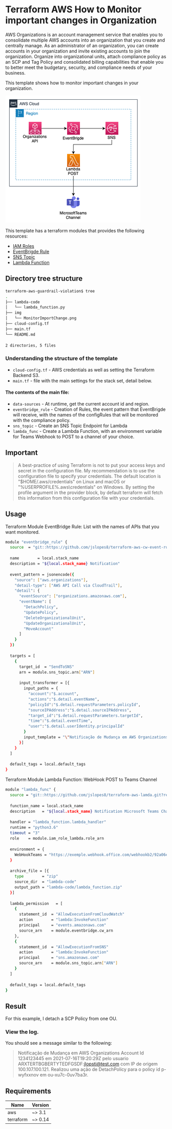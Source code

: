 # Terraform AWS How to Monitor important changes in Organization

AWS Organizations is an account management service that enables you to consolidate multiple AWS accounts into an organization that you create and centrally manage. As an administrator of an organization, you can create accounts in your organization and invite existing accounts to join the organization. Organize into organizational units, attach compliance policy as an SCP and Tag Policy and consolidated billing capabilities that enable you to better meet the budgetary, security, and compliance needs of your business.

This template shows how to monitor important changes in your organization. 

![soluction](img/MonitorImportChange.png)

This template has a terraform modules that provides the following resources:

- [IAM Roles](https://github.com/jslopes8/terraform-aws-iam-roles)
- [EventBrigde Rule](https://github.com/jslopes8/terraform-aws-cw-event-rules)
- [SNS Topic](https://github.com/jslopes8/terraform-aws-sns)
- [Lambda Function](https://github.com/jslopes8/terraform-aws-lamda.git)

## Directory tree structure
```bash
terraform-aws-guardrail-violation$ tree
.
├── lambda-code
│   └── lambda_function.py
├── img
│   └── MonitorImportChange.png
├── cloud-config.tf
├── main.tf
└── README.md

2 directories, 5 files
```

### Understanding the structure of the template
- `cloud-config.tf` - AWS credentials as well as setting the Terraform Backend S3.
- `main.tf` - file with the main settings for the stack set, detail below.

#### The contents of the main file:
- `data-sources` - At runtime, get the current account id and region.
- `eventbridge_rule` - Creation of Rules, the event pattern that EventBrigde will receive, with the names of the configRules that will be monitored with the compliance policy.
- `sns_topic` - Create an SNS Topic Endpoint for Lambda
- `lambda_func` - Create a Lambda Function, with an environment variable for Teams Webhook to POST to a channel of your choice.

## Important
>A best-practice of using Terraform is not to put your access keys and secret in the configuration file. My recommendation is to use the configuration file to specify your credentials. The default location is "$HOME/.aws/credentials" on Linux and macOS or "%USERPROFILE%\.aws\credentials" on Windows. By setting the profile argument in the provider block, by default terraform will fetch this information from this configuration file with your credentials.

## Usage
Terraform Module EventBridge Rule: List with the names of APIs that you want monitored.
```bash
module "eventbridge_rule" {
  source  = "git::https://github.com/jslopes8/terraform-aws-cw-event-rules.git?ref=v1.1"

  name        = local.stack_name
  description = "${local.stack_name} Notification"

  event_pattern = jsonencode({
    "source": ["aws.organizations"],
    "detail-type": ["AWS API Call via CloudTrail"],
    "detail": {
      "eventSource": ["organizations.amazonaws.com"],
      "eventName": [
        "DetachPolicy", 
        "UpdatePolicy", 
        "DeleteOrganizationalUnit",
        "UpdateOrganizationalUnit",
        "MoveAccount"
      ]
    }
  })

  targets = [
    {
      target_id  = "SendToSNS"
      arn = module.sns_topic.arn["ARN"]
    
      input_transformer = [{
        input_paths = {
          "account":"$.account",
          "actions":"$.detail.eventName",
          "policyId":"$.detail.requestParameters.policyId",
          "sourceIPAddress":"$.detail.sourceIPAddress",
          "target_id":"$.detail.requestParameters.targetId",
          "time":"$.detail.eventTime",
          "user":"$.detail.userIdentity.principalId"
        }
        input_template = "\"Notificação de Mudança em AWS Organizations Account Id <account> em <time> pelo usuario <user> com IP de origem <sourceIPAddress>. Realizou uma ação de <actions> para o policy id <policyId> em <target_id>.\""
      }]
    }
  ]

  default_tags = local.default_tags
}
```
Terraform Module Lambda Function: WebHook POST to Teams Channel 
```bash
module "lambda_func" {
  source = "git::https://github.com/jslopes8/terraform-aws-lamda.git?ref=v0.1.0"

  function_name = local.stack_name
  description   = "${local.stack_name} Notification Microsoft Teams Channel"

  handler = "lambda_function.lambda_handler"
  runtime = "python3.6"
  timeout = "3"
  role    = module.iam_role_lambda.role_arn

  environment = {
    WebHookTeams = "https://exemple.webhook.office.com/webhookb2/92a06e6e-634a"
  }

  archive_file = [{
    type        = "zip"
    source_dir  = "lambda-code"
    output_path = "lambda-code/lambda_function.zip"
  }]

  lambda_permission   = [
    {
      statement_id  = "AllowExecutionFromCloudWatch"
      action        = "lambda:InvokeFunction"
      principal     = "events.amazonaws.com"
      source_arn    = module.eventbridge.cw_arn
    },
    {
      statement_id  = "AllowExecutionFromSNS"
      action        = "lambda:InvokeFunction"
      principal     = "sns.amazonaws.com"
      source_arn    = module.sns_topic.arn["ARN"]
    }
  ]

  default_tags = local.default_tags
}
```


## Result
For this example, I detach a SCP Policy from one OU.

### View the log.
You should see a message similar to the following:

>Notificação de Mudança em AWS Organizations Account Id 1234123445 em 2021-07-16T19:20:29Z pelo usuario ARXTERTBGBERTYTEDFGSDF:jlopsti@test.com com IP de origem 100.107.100.121. Realizou uma ação de DetachPolicy para o policy id p-wyfxxnov em ou-xu7c-0uv7ba3r.

## Requirements
| Name | Version |
| ---- | ------- |
| aws | ~> 3.1 |
| terraform | ~> 0.14 |